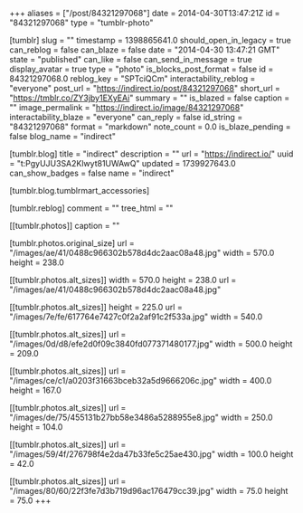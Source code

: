 +++
aliases = ["/post/84321297068"]
date = 2014-04-30T13:47:21Z
id = "84321297068"
type = "tumblr-photo"

[tumblr]
slug = ""
timestamp = 1398865641.0
should_open_in_legacy = true
can_reblog = false
can_blaze = false
date = "2014-04-30 13:47:21 GMT"
state = "published"
can_like = false
can_send_in_message = true
display_avatar = true
type = "photo"
is_blocks_post_format = false
id = 84321297068.0
reblog_key = "SPTciQCm"
interactability_reblog = "everyone"
post_url = "https://indirect.io/post/84321297068"
short_url = "https://tmblr.co/ZY3jby1EXyEAi"
summary = ""
is_blazed = false
caption = ""
image_permalink = "https://indirect.io/image/84321297068"
interactability_blaze = "everyone"
can_reply = false
id_string = "84321297068"
format = "markdown"
note_count = 0.0
is_blaze_pending = false
blog_name = "indirect"

[tumblr.blog]
title = "indirect"
description = ""
url = "https://indirect.io/"
uuid = "t:PgyUJU3SA2Klwyt81UWAwQ"
updated = 1739927643.0
can_show_badges = false
name = "indirect"

[tumblr.blog.tumblrmart_accessories]

[tumblr.reblog]
comment = ""
tree_html = ""

[[tumblr.photos]]
caption = ""

[tumblr.photos.original_size]
url = "/images/ae/41/0488c966302b578d4dc2aac08a48.jpg"
width = 570.0
height = 238.0

[[tumblr.photos.alt_sizes]]
width = 570.0
height = 238.0
url = "/images/ae/41/0488c966302b578d4dc2aac08a48.jpg"

[[tumblr.photos.alt_sizes]]
height = 225.0
url = "/images/7e/fe/617764e7427c0f2a2af91c2f533a.jpg"
width = 540.0

[[tumblr.photos.alt_sizes]]
url = "/images/0d/d8/efe2d0f09c3840fd077371480177.jpg"
width = 500.0
height = 209.0

[[tumblr.photos.alt_sizes]]
url = "/images/ce/c1/a0203f31663bceb32a5d9666206c.jpg"
width = 400.0
height = 167.0

[[tumblr.photos.alt_sizes]]
url = "/images/de/75/455131b27bb58e3486a5288955e8.jpg"
width = 250.0
height = 104.0

[[tumblr.photos.alt_sizes]]
url = "/images/59/4f/276798f4e2da47b33fe5c25ae430.jpg"
width = 100.0
height = 42.0

[[tumblr.photos.alt_sizes]]
url = "/images/80/60/22f3fe7d3b719d96ac176479cc39.jpg"
width = 75.0
height = 75.0
+++
